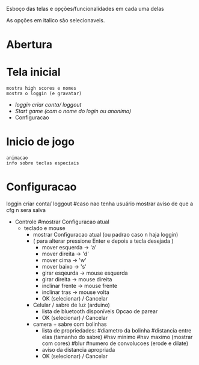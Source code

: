 
Esboço das telas e opções/funcionalidades em cada uma delas

As opções em italico são selecionaveis.

# Abertura

# Tela inicial
    mostra high scores e nomes
    mostra o loggin (e gravatar)
* _loggin criar conta/ loggout_
* _Start game (com o nome do login ou anonimo)_
* Configuracao

# Inicio de jogo
    animacao
    info sobre teclas especiais

# Configuracao

loggin criar conta/ loggout #caso nao tenha usuário mostrar aviso de que a cfg n sera salva
* Controle #mostrar Configuracao atual
    * teclado e mouse
        * mostrar Configuracao atual (ou padrao caso n haja loggin)
        * ( para alterar pressione Enter e depois a tecla desejada )
            * mover esquerda -> 'a'
            * mover direita -> 'd'
            * mover cima -> 'w'
            * mover baixo -> 's'
            * girar esqeurda -> mouse esquerda
            * girar direita -> mouse direita
            * inclinar frente -> mouse frente
            * inclinar tras -> mouse volta
            * OK (selecionar) / Cancelar
        * Celular / sabre de luz (arduino)
            * lista de bluetooth disponíveis
            Opcao de parear
            * OK (selecionar) / Cancelar
        * camera + sabre com bolinhas
            * lista de propriedades:
                #diametro da bolinha
                #distancia entre elas (tamanho do sabre)
                #hsv minimo
                #hsv maximo (mostrar com cores)
                #blur
                #numero de convolucoes (erode e dilate)
            * aviso da distancia apropriada
            * OK (selecionar) / Cancelar
